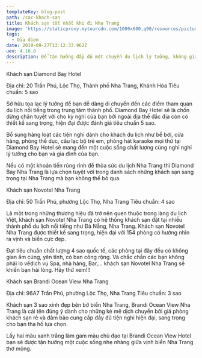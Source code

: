 ```yaml
---
templateKey: blog-post
path: /cac-khach-san
title: Khách sạn tốt nhất khi đi Nha Trang
image: 'https://staticproxy.mytourcdn.com/1000x600,q90/resources/pictures/hotels/16/3z81458796076_khach_san_paris_nha_trang.jpg' 
tags:
  - Dia diem
date: 2019-09-27T13:12:33.962Z
uev: 4.18.8
description: Để tận hưởng đầy đủ một chuyến du lịch lý tưởng, không gian nghỉ ngơi, lưu trú cũng là yếu tố tất yếu không thể thiếu trong hành trình khám phá mảnh đất mới của bạn. 
---
```


Khách sạn Diamond Bay Hotel

Địa chỉ: 20 Trần Phú, Lộc Thọ, Thành phố Nha Trang, Khánh Hòa
Tiêu chuẩn: 5 sao

Sở hữu tọa lạc lý tưởng để bạn dễ dàng di chuyển đến các điểm tham quan du lịch nổi tiếng trong trung tâm thành phố. Diamond Bay Hotel sẽ là chốn dừng chân tuyệt vời cho kỳ nghỉ của bạn bởi ngoài địa thế đắc địa còn có thiết kế sang trọng, hiện đại được đánh giá tiêu chuẩn 5 sao.

Bổ sung hàng loạt các tiện nghi dành cho khách du lịch như bể bơi, cửa hàng, phòng thể dục, câu lạc bộ trẻ em, phòng hát karaoke mọi thứ tại Diamond Bay Hotel sẽ mang đến một cuộc sống chất lượng cùng nghỉ nghỉ lý tưởng cho bạn và gia đình của bạn.

Nếu có một khoản tiền rủng rỉnh để thỏa sức du lịch Nha Trang thì Diamond Bay Nha Trang là lựa chọn tuyệt vời trong danh sách những khách sạn sang trọng tại Nha Trang mà bạn không thể bỏ qua.

Khách sạn Novotel Nha Trang

Địa chỉ: 50 Trần Phú, phường Lộc Thọ, Nha Trang
Tiêu chuẩn: 4 sao

Là một trong những thương hiệu đã trở nên quen thuộc trong làng du lịch Việt, khách sạn Novotel Nha Trang có hệ thống khách sạn đặt tại nhiều thành phố du lịch nổi tiếng như Đà Nẵng, Nha Trang. Khách sạn Novotel Nha Trang được thiết kế sang trọng, hiện đại với 154 phòng có hướng nhìn ra vịnh và biển cực đẹp.

Đạt tiêu chuẩn chất lượng 4 sao quốc tế, các phòng tại đây đều có không gian ấm cúng, yên tĩnh, có ban công rộng. Và chắc chắn các bạn không phải lo vềdịch vụ Spa, nhà hàng, Bar,… khách sạn Novotel Nha Trang sẽ khiến bạn hài lòng. Hãy thử xem!!!

Khách sạn Brandi Ocean View Nha Trang


Địa chỉ: 96A7 Trần Phú, phường Lộc Thọ, Nha Trang
Tiêu chuẩn: 3 sao

Khách sạn 3 sao xinh đẹp bên bờ biển Nha Trang, Brandi Ocean View Nha Trang là cái tên đúng ý dành cho những kẻ mê dịch chuyển bởi giá phòng khách sạn rẻ và đảm bảo cung cấp đầy đủ tiện nghi hiện đại, sang trọng cho bạn tha hồ lựa chọn.

Lấy hai màu xanh trắng làm gam màu chủ đạo tại Brandi Ocean View Hotel bạn sẽ được tận hưởng một cuộc sống nhẹ nhàng giữa vịnh biển Nha Trang thơ mộng.







